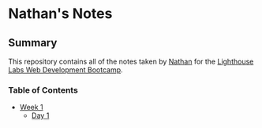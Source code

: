 # Nathan's Notes

## Summary 

This repository contains all of the notes taken by [Nathan](https://github.com/nathantmckenzie/) for the [Lighthouse Labs Web Development Bootcamp](https://www.lighthouselabs.ca/).

### Table of Contents
* [Week 1](/Week_1)
  * [Day 1](/Week_1/Day_1)